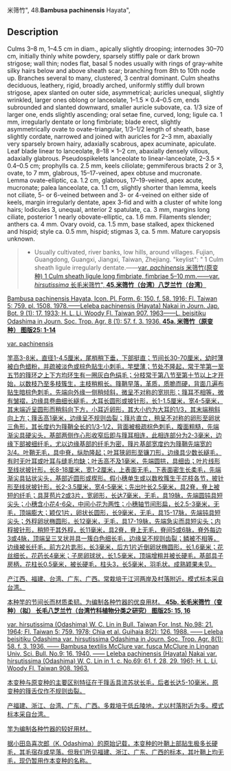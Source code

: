米筛竹",
48.**Bambusa pachinensis** Hayata",

## Description
Culms 3–8 m, 1–4.5 cm in diam., apically slightly drooping; internodes 30–70 cm, initially thinly white powdery, sparsely stiffly pale or dark brown strigose; wall thin; nodes flat, basal 5 nodes usually with rings of gray-white silky hairs below and above sheath scar; branching from 8th to 10th node up. Branches several to many, clustered, 3 central dominant. Culm sheaths deciduous, leathery, rigid, broadly arched, uniformly stiffly dull brown strigose, apex slanted on outer side, asymmetrical; auricles unequal, slightly wrinkled, larger ones oblong or lanceolate, 1–1.5 × 0.4–0.5 cm, ends subrounded and slanted downward, smaller auricle subovate, ca. 1/3 size of larger one, ends slightly ascending; oral setae fine, curved, long; ligule ca. 1 mm, irregularly dentate or long fimbriate; blade erect, slightly asymmetrically ovate to ovate-triangular, 1/3–1/2 length of sheath, base slightly cordate, narrowed and joined with auricles for 2–3 mm, abaxially very sparsely brown hairy, adaxially scabrous, apex acuminate, apiculate. Leaf blade linear to lanceolate, 8–18 × 1–2 cm, abaxially densely villous, adaxially glabrous. Pseudospikelets lanceolate to linear-lanceolate, 2–3.5 × 0.4–0.5 cm; prophylls ca. 2.5 mm, keels ciliolate; gemmiferous bracts 2 or 3, ovate, to 7 mm, glabrous, 15–17-veined, apex obtuse and mucronate. Lemma ovate-elliptic, ca. 1.2 cm, glabrous, 17–19-veined, apex acute, mucronate; palea lanceolate, ca. 1.1 cm, slightly shorter than lemma, keels not ciliate, 5- or 6-veined between and 3- or 4-veined on either side of keels, margin irregularly dentate, apex 3-fid and with a cluster of white long hairs; lodicules 3, unequal, anterior 2 spatulate, ca. 3 mm, margins long ciliate, posterior 1 nearly obovate-elliptic, ca. 1.6 mm. Filaments slender; anthers ca. 4 mm. Ovary ovoid, ca. 1.5 mm, base stalked, apex thickened and hispid; style ca. 0.5 mm, hispid; stigmas 3, ca. 5 mm. Mature caryopsis unknown.

> * Usually cultivated, river banks, low hills, around villages. Fujian, Guangdong, Guangxi, Jiangxi, Taiwan, Zhejiang.
  "keylist": "
1 Culm sheath ligule irregularly dentate.——<a href='/info/Bambusa pachinensis var. pachinensis?t=foc'>var. *pachinensis* 米筛竹(原变种)
1 Culm sheath ligule long fimbriate, fimbriae 5–10 mm.——<a href='/info/Bambusa pachinensis var. hirsutissima?t=foc'>var. *hirsutissima* 长毛米筛竹",
**45.米筛竹（台湾）八芝兰竹（台湾）**

Bambusa pachinensis Hayata, Icon. Pl. Form. 6: 150. f. 58. 1916; Fl. Taiwan 5: 759. pl. 1508. 1978.——Leleba pachinensis (Hayata) Nakai in Journ. Jap. Bot. 9 (1): 17. 1933; H. L. Li, Woody Fl. Taiwan 907. 1963——L. beisitiku Odashima in Journ. Soc. Trop. Agr. 8 (1): 57. f. 3. 1936.
**45a. 米筛竹（原变种）  图版25: 1-14**

var. pachinensis

竿高3-8米，直径1-4.5厘米，尾梢稍下垂，下部挺直；节间长30-70厘米，幼时薄被白色蜡粉，并疏被淡色或棕色贴生小刺毛，竿壁薄；节处不隆起，常于竿第一至五节的箨环之上下方均环生有一圈灰白色绢毛；分枝常于第八节至第十节以上才开始，以数枝乃至多枝簇生，主枝稍粗长。箨鞘早落，革质，质脆而硬，背面几遍布贴生暗棕色刺毛，先端向外缘一侧稍倾斜，微呈不对称的宽拱形；箨耳不相等，微有皱褶，边缘具卷曲细长繸毛，大耳长圆形或披针形，长1-1.5厘米，宽4-5毫米，其末端近呈圆形而稍斜向下方，小耳近卵形，其大小约为大耳的1/3，其末端稍斜向上方；箨舌高1毫米，边缘呈不规则齿裂；箨片直立，稍呈不对称的卵形至卵状三角形，其长度约为箨鞘全长的1/3-1/2，背面被极疏棕色刺毛，腹面粗糙，先端渐尖具硬尖头，基部两侧作心形收窄后即与箨耳相连，此相连部分为2-3毫米，边缘下部被细纤毛，尤以边缘基部的纤毛为密，箨片基部宽度约为箨鞘先端宽的3/4。叶鞘无毛，具中脊，纵肋隆起；叶耳狭卵形至镰刀形，边缘具少数长繸毛，有时无叶耳或叶耳与缝毛均缺；叶舌高不及1毫米，先端圆拱，具细齿；叶片线形至线状披针形，长8-18厘米，宽1-2厘米，上表面无毛，下表面密生长柔毛，先端渐尖具钻状尖头，基部近圆形或楔形。假小穗单生或以数枚簇生于花枝各节，披针形至线状披针形，长2-3.5厘米，宽4-5毫米；先出叶长2.5毫米，具2脊，脊上被短的纤毛；具芽苞片2或3片，宽卵形，长达7毫米，无毛，具19脉，先端圆钝具短尖头；小穗含小花4-6朵，中间小花为两性；小穗轴节间形扁，长2.5-3毫米，无毛，顶端膨大；颖仅1片，卵状长圆形，长9毫米，无毛，具15-17脉，先端钝具短尖头；外稃卵状椭圆形，长12毫米，无毛，具17-19脉，先端急尖而具短尖头；内稃披针形，稍短于其外稃，长11毫米，具2脊，脊上无毛，脊间5或6脉，脊外每边3或4脉，顶端呈三叉状并具一簇白色细长毛，边缘呈不规则齿裂；鳞被不相等，边缘被长纤毛，前方2片匙形，长3毫米，后方1片近倒卵状椭圆形，长1.6毫米；花丝细长，花药长4毫米；子房卵球状，长1.5毫米，顶端增粗并被长硬毛，基部具子房柄，花柱长0.5毫米，被长硬毛，柱头3，长5毫米，羽毛状。成熟颖果未见。

产江西、福建、台湾、广东、广西。常栽培于江河两岸及村落附近。模式标本采自台湾。

本种竿的节间长而材质柔韧。为编制各种竹器的优良用材。
**45b. 长毛米筛竹（变种）（拟）  长毛八芝兰竹（台湾竹科植物分类之研究）  图版25: 15, 16**

var. hirsutissima (Odashima) W. C. Lin in Bull. Taiwan For. Inst. No.98: 21. 1964; Fl. Taiwan 5: 759. 1978; Chia et al. Guihaia 8(2): 126. 1988. —— Leleba beisitiku Odashima var. hirsutissima Odashima in Journ. Soc. Trop. Agr. 8(1): 58. f. 3. 1936. —— Bambusa textilis McClure var. fusca McClure in Lingnan Univ. Sci. Bull. No.9: 16. 1940. —— Leleba pachinensis (Hayata) Nakai var. hirsutissima (Odashima) W. C. Lin in 1. c. No.69: 61. f. 28, 29. 1961; H. L. Li, Woody Fl. Taiwan 908. 1963.

本变种与原变种的主要区别特征在于箨舌具流苏状长毛，后者长达5-10毫米，原变种的箨舌仅作不规则齿裂。

产福建、浙江、台湾、广东、广西。多栽培于低丘陵地，尤以村落附近为多。模式标本采自台湾。

竿为编制各种竹器的较好用材。

据小田岛喜次郎（K. Odashima）的原始记载，本变种的叶鞘上部贴生极多长硬毛，其毛宿存或早落。但我们所见福建、浙江、广东、广西的标本，其叶鞘上均无毛，现仍暂用作本变种的名称。
